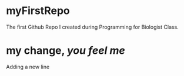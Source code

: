 # myFirstRepo
The first Github Repo I created during  Programming for Biologist Class.
# my change, _you feel me_
Adding a new line
